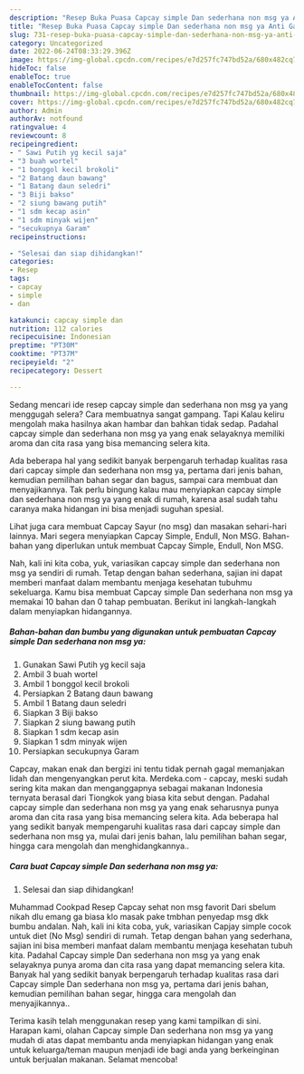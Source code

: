 ```yaml
---
description: "Resep Buka Puasa Capcay simple Dan sederhana non msg ya Anti Gagal"
title: "Resep Buka Puasa Capcay simple Dan sederhana non msg ya Anti Gagal"
slug: 731-resep-buka-puasa-capcay-simple-dan-sederhana-non-msg-ya-anti-gagal
category: Uncategorized
date: 2022-06-24T08:33:29.396Z
image: https://img-global.cpcdn.com/recipes/e7d257fc747bd52a/680x482cq70/capcay-simple-dan-sederhana-non-msg-ya-foto-resep-utama.jpg
hideToc: false
enableToc: true
enableTocContent: false
thumbnail: https://img-global.cpcdn.com/recipes/e7d257fc747bd52a/680x482cq70/capcay-simple-dan-sederhana-non-msg-ya-foto-resep-utama.jpg
cover: https://img-global.cpcdn.com/recipes/e7d257fc747bd52a/680x482cq70/capcay-simple-dan-sederhana-non-msg-ya-foto-resep-utama.jpg
author: Admin
authorAv: notfound
ratingvalue: 4
reviewcount: 8
recipeingredient:
- " Sawi Putih yg kecil saja"
- "3 buah wortel"
- "1 bonggol kecil brokoli"
- "2 Batang daun bawang"
- "1 Batang daun seledri"
- "3 Biji bakso"
- "2 siung bawang putih"
- "1 sdm kecap asin"
- "1 sdm minyak wijen"
- "secukupnya Garam"
recipeinstructions:

- "Selesai dan siap dihidangkan!"
categories:
- Resep
tags:
- capcay
- simple
- dan

katakunci: capcay simple dan 
nutrition: 112 calories
recipecuisine: Indonesian
preptime: "PT30M"
cooktime: "PT37M"
recipeyield: "2"
recipecategory: Dessert

---
```



Sedang mencari ide resep capcay simple dan sederhana non msg ya yang menggugah selera? Cara membuatnya sangat gampang. Tapi Kalau keliru mengolah maka hasilnya akan hambar dan bahkan tidak sedap. Padahal capcay simple dan sederhana non msg ya yang enak selayaknya memiliki aroma dan cita rasa yang bisa memancing selera kita.


Ada beberapa hal yang sedikit banyak berpengaruh terhadap kualitas rasa dari capcay simple dan sederhana non msg ya, pertama dari jenis bahan, kemudian pemilihan bahan segar dan bagus, sampai cara membuat dan menyajikannya. Tak perlu bingung kalau mau menyiapkan capcay simple dan sederhana non msg ya yang enak di rumah, karena asal sudah tahu caranya maka hidangan ini bisa menjadi suguhan spesial.

Lihat juga cara membuat Capcay Sayur (no msg) dan masakan sehari-hari lainnya. Mari segera menyiapkan Capcay Simple, Endull, Non MSG. Bahan-bahan yang diperlukan untuk membuat Capcay Simple, Endull, Non MSG.


Nah, kali ini kita coba, yuk, variasikan capcay simple dan sederhana non msg ya sendiri di rumah. Tetap dengan bahan sederhana, sajian ini dapat memberi manfaat dalam membantu menjaga kesehatan tubuhmu sekeluarga. Kamu bisa membuat Capcay simple Dan sederhana non msg ya memakai 10 bahan dan 0 tahap pembuatan. Berikut ini langkah-langkah dalam menyiapkan hidangannya.

<!--inarticleads1-->

##### Bahan-bahan dan bumbu yang digunakan untuk pembuatan Capcay simple Dan sederhana non msg ya:

1. Gunakan  Sawi Putih yg kecil saja
1. Ambil 3 buah wortel
1. Ambil 1 bonggol kecil brokoli
1. Persiapkan 2 Batang daun bawang
1. Ambil 1 Batang daun seledri
1. Siapkan 3 Biji bakso
1. Siapkan 2 siung bawang putih
1. Siapkan 1 sdm kecap asin
1. Siapkan 1 sdm minyak wijen
1. Persiapkan secukupnya Garam


Capcay, makan enak dan bergizi ini tentu tidak pernah gagal memanjakan lidah dan mengenyangkan perut kita. Merdeka.com - capcay, meski sudah sering kita makan dan menganggapnya sebagai makanan Indonesia ternyata berasal dari Tiongkok yang biasa kita sebut dengan. Padahal capcay simple dan sederhana non msg ya yang enak seharusnya punya aroma dan cita rasa yang bisa memancing selera kita. Ada beberapa hal yang sedikit banyak mempengaruhi kualitas rasa dari capcay simple dan sederhana non msg ya, mulai dari jenis bahan, lalu pemilihan bahan segar, hingga cara mengolah dan menghidangkannya.. 

<!--inarticleads2-->

##### Cara buat Capcay simple Dan sederhana non msg ya:


1. Selesai dan siap dihidangkan!

Muhammad Cookpad Resep Capcay sehat non msg favorit Dari sbelum nikah dlu emang ga biasa klo masak pake tmbhan penyedap msg dkk bumbu andalan. Nah, kali ini kita coba, yuk, variasikan Capjay simple cocok untuk diet (No Msg) sendiri di rumah. Tetap dengan bahan yang sederhana, sajian ini bisa memberi manfaat dalam membantu menjaga kesehatan tubuh kita. Padahal Capcay simple Dan sederhana non msg ya yang enak selayaknya punya aroma dan cita rasa yang dapat memancing selera kita. Banyak hal yang sedikit banyak berpengaruh terhadap kualitas rasa dari Capcay simple Dan sederhana non msg ya, pertama dari jenis bahan, kemudian pemilihan bahan segar, hingga cara mengolah dan menyajikannya.. 

Terima kasih telah menggunakan resep yang kami tampilkan di sini. Harapan kami, olahan Capcay simple Dan sederhana non msg ya yang mudah di atas dapat membantu anda menyiapkan hidangan yang enak untuk keluarga/teman maupun menjadi ide bagi anda yang berkeinginan untuk berjualan makanan. Selamat mencoba!

